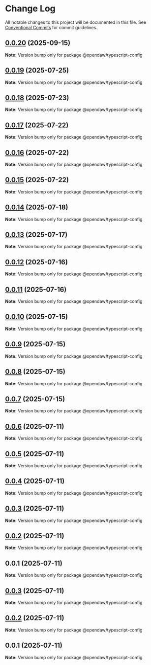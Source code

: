 # Change Log

All notable changes to this project will be documented in this file.
See [Conventional Commits](https://conventionalcommits.org) for commit guidelines.

## [0.0.20](https://github.com/andremichelle/openDAW/compare/@opendaw/typescript-config@0.0.19...@opendaw/typescript-config@0.0.20) (2025-09-15)

**Note:** Version bump only for package @opendaw/typescript-config

## [0.0.19](https://github.com/andremichelle/openDAW/compare/@opendaw/typescript-config@0.0.18...@opendaw/typescript-config@0.0.19) (2025-07-25)

**Note:** Version bump only for package @opendaw/typescript-config

## [0.0.18](https://github.com/andremichelle/openDAW/compare/@opendaw/typescript-config@0.0.17...@opendaw/typescript-config@0.0.18) (2025-07-23)

**Note:** Version bump only for package @opendaw/typescript-config

## [0.0.17](https://github.com/andremichelle/openDAW/compare/@opendaw/typescript-config@0.0.16...@opendaw/typescript-config@0.0.17) (2025-07-22)

**Note:** Version bump only for package @opendaw/typescript-config

## [0.0.16](https://github.com/andremichelle/openDAW/compare/@opendaw/typescript-config@0.0.15...@opendaw/typescript-config@0.0.16) (2025-07-22)

**Note:** Version bump only for package @opendaw/typescript-config

## [0.0.15](https://github.com/andremichelle/openDAW/compare/@opendaw/typescript-config@0.0.14...@opendaw/typescript-config@0.0.15) (2025-07-22)

**Note:** Version bump only for package @opendaw/typescript-config

## [0.0.14](https://github.com/andremichelle/openDAW/compare/@opendaw/typescript-config@0.0.13...@opendaw/typescript-config@0.0.14) (2025-07-18)

**Note:** Version bump only for package @opendaw/typescript-config

## [0.0.13](https://github.com/andremichelle/openDAW/compare/@opendaw/typescript-config@0.0.12...@opendaw/typescript-config@0.0.13) (2025-07-17)

**Note:** Version bump only for package @opendaw/typescript-config

## [0.0.12](https://github.com/andremichelle/openDAW/compare/@opendaw/typescript-config@0.0.11...@opendaw/typescript-config@0.0.12) (2025-07-16)

**Note:** Version bump only for package @opendaw/typescript-config

## [0.0.11](https://github.com/andremichelle/openDAW/compare/@opendaw/typescript-config@0.0.10...@opendaw/typescript-config@0.0.11) (2025-07-16)

**Note:** Version bump only for package @opendaw/typescript-config

## [0.0.10](https://github.com/andremichelle/openDAW/compare/@opendaw/typescript-config@0.0.9...@opendaw/typescript-config@0.0.10) (2025-07-15)

**Note:** Version bump only for package @opendaw/typescript-config

## [0.0.9](https://github.com/andremichelle/openDAW/compare/@opendaw/typescript-config@0.0.8...@opendaw/typescript-config@0.0.9) (2025-07-15)

**Note:** Version bump only for package @opendaw/typescript-config

## [0.0.8](https://github.com/andremichelle/openDAW/compare/@opendaw/typescript-config@0.0.7...@opendaw/typescript-config@0.0.8) (2025-07-15)

**Note:** Version bump only for package @opendaw/typescript-config

## [0.0.7](https://github.com/andremichelle/openDAW/compare/@opendaw/typescript-config@0.0.6...@opendaw/typescript-config@0.0.7) (2025-07-15)

**Note:** Version bump only for package @opendaw/typescript-config

## [0.0.6](https://github.com/andremichelle/openDAW/compare/@opendaw/typescript-config@0.0.5...@opendaw/typescript-config@0.0.6) (2025-07-11)

**Note:** Version bump only for package @opendaw/typescript-config

## [0.0.5](https://github.com/andremichelle/openDAW/compare/@opendaw/typescript-config@0.0.4...@opendaw/typescript-config@0.0.5) (2025-07-11)

**Note:** Version bump only for package @opendaw/typescript-config

## [0.0.4](https://github.com/andremichelle/openDAW/compare/@opendaw/typescript-config@0.0.3...@opendaw/typescript-config@0.0.4) (2025-07-11)

**Note:** Version bump only for package @opendaw/typescript-config

## [0.0.3](https://github.com/andremichelle/openDAW/compare/@opendaw/typescript-config@0.0.2...@opendaw/typescript-config@0.0.3) (2025-07-11)

**Note:** Version bump only for package @opendaw/typescript-config

## [0.0.2](https://github.com/andremichelle/openDAW/compare/@opendaw/typescript-config@0.0.1...@opendaw/typescript-config@0.0.2) (2025-07-11)

**Note:** Version bump only for package @opendaw/typescript-config

## 0.0.1 (2025-07-11)

**Note:** Version bump only for package @opendaw/typescript-config

## [0.0.3](https://github.com/andremichelle/opendaw-turbo/compare/@opendaw/typescript-config@0.0.2...@opendaw/typescript-config@0.0.3) (2025-07-11)

**Note:** Version bump only for package @opendaw/typescript-config

## [0.0.2](https://github.com/andremichelle/opendaw-turbo/compare/@opendaw/typescript-config@0.0.1...@opendaw/typescript-config@0.0.2) (2025-07-11)

**Note:** Version bump only for package @opendaw/typescript-config

## 0.0.1 (2025-07-11)

**Note:** Version bump only for package @opendaw/typescript-config
